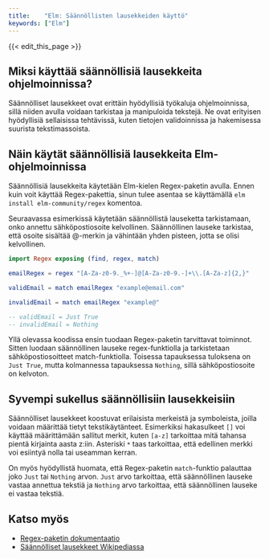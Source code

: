 ```yaml
---
title:    "Elm: Säännöllisten lausekkeiden käyttö"
keywords: ["Elm"]
---
```


{{< edit_this_page >}}

## Miksi käyttää säännöllisiä lausekkeita ohjelmoinnissa?

Säännölliset lausekkeet ovat erittäin hyödyllisiä työkaluja ohjelmoinnissa, sillä niiden avulla voidaan tarkistaa ja manipuloida tekstejä. Ne ovat erityisen hyödyllisiä sellaisissa tehtävissä, kuten tietojen validoinnissa ja hakemisessa suurista tekstimassoista.

## Näin käytät säännöllisiä lausekkeita Elm-ohjelmoinnissa

Säännöllisiä lausekkeita käytetään Elm-kielen Regex-paketin avulla. Ennen kuin voit käyttää Regex-pakettia, sinun tulee asentaa se käyttämällä `elm install elm-community/regex` komentoa.

Seuraavassa esimerkissä käytetään säännöllistä lauseketta tarkistamaan, onko annettu sähköpostiosoite kelvollinen. Säännöllinen lauseke tarkistaa, että osoite sisältää @-merkin ja vähintään yhden pisteen, jotta se olisi kelvollinen.

```elm
import Regex exposing (find, regex, match)

emailRegex = regex "[A-Za-z0-9._%+-]@[A-Za-z0-9.-]+\\.[A-Za-z]{2,}"

validEmail = match emailRegex "example@email.com"

invalidEmail = match emailRegex "example@"

-- validEmail = Just True
-- invalidEmail = Nothing
```

Yllä olevassa koodissa ensin tuodaan Regex-paketin tarvittavat toiminnot. Sitten luodaan säännöllinen lauseke regex-funktiolla ja tarkistetaan sähköpostiosoitteet match-funktiolla. Toisessa tapauksessa tuloksena on `Just True`, mutta kolmannessa tapauksessa `Nothing`, sillä sähköpostiosoite on kelvoton.

## Syvempi sukellus säännöllisiin lausekkeisiin

Säännölliset lausekkeet koostuvat erilaisista merkeistä ja symboleista, joilla voidaan määrittää tietyt tekstikäytänteet. Esimerkiksi hakasulkeet `[]` voi käyttää määrittämään sallitut merkit, kuten `[a-z]` tarkoittaa mitä tahansa pientä kirjainta aasta z:iin. Asteriski `*` taas tarkoittaa, että edellinen merkki voi esiintyä nolla tai useamman kerran.

On myös hyödyllistä huomata, että Regex-paketin `match`-funktio palauttaa joko `Just` tai `Nothing` arvon. `Just` arvo tarkoittaa, että säännöllinen lauseke vastaa annettua tekstiä ja `Nothing` arvo tarkoittaa, että säännöllinen lauseke ei vastaa tekstiä.

## Katso myös

- [Regex-paketin dokumentaatio](https://package.elm-lang.org/packages/elm-community/regex/latest/)
- [Säännölliset lausekkeet Wikipediassa](https://fi.wikipedia.org/wiki/S%C3%A4%C3%A4nn%C3%B6llinen_lauseke)